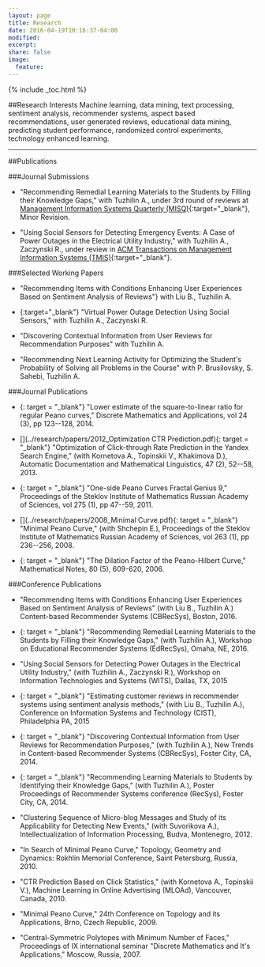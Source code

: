 ```yaml
---
layout: page
title: Research
date: 2016-04-19T10:16:37-04:00
modified:
excerpt:
share: false
image:
  feature:
---
```


{% include _toc.html %}

##Research Interests
Machine learning, data mining, text processing, sentiment analysis, recommender systems, aspect based recommendations, user generated reviews, educational data mining, predicting student performance, randomized control experiments, technology enhanced learning.

--- 

##Publications


###Journal Submissions

- "Recommending Remedial Learning Materials to the Students by Filling their Knowledge Gaps," with Tuzhilin A., under 3rd round of reviews at [Management Information Systems Quarterly (MISQ)](http://misq.org/){:target="_blank"}, Minor Revision.


- "Using Social Sensors for Detecting Emergency Events: A Case of Power Outages in the Electrical Utility Industry," with Tuzhilin A., Zaczynski R., under review in [ACM Transactions on Management Information Systems (TMIS)](http://tmis.acm.org/){:target="_blank"}. 


###Selected Working Papers

- "Recommending Items with Conditions Enhancing User Experiences Based on Sentiment Analysis of Reviews"} with Liu B., Tuzhilin A.

- [<i class="fa fa-external-link-square" aria-hidden="true"></i>](https://archive.nyu.edu/handle/2451/34226){:target="_blank"} "Virtual Power Outage Detection Using Social Sensors," with Tuzhilin A., Zaczynski R.

- "Discovering Contextual Information from User Reviews for Recommendation Purposes" with Tuzhilin A.

- "Recommending Next Learning Activity for Optimizing the Student's Probability of Solving all Problems in the Course" with P. Brusilovsky, S. Sahebi, Tuzhilin A.



###Journal Publications

- [<i class="fa fa-download" aria-hidden="true"></i>](../research/papers/2014_dma-2014-0012.pdf){: target = "_blank"}
"Lower estimate of the square-to-linear ratio for regular Peano curves," Discrete Mathematics and Applications, vol 24 (3), pp 123--128, 2014.

- [<i class="fa fa-download" aria-hidden="true"></i>](../research/papers/2012_Optimization CTR Prediction.pdf){: target = "_blank"}
"Optimization of Click-through Rate Prediction in the Yandex Search Engine," (with Kornetova A., Topinskii V., Khakimova D.), Automatic Documentation and Mathematical Linguistics, 47 (2), 52--58, 2013.

- [<i class="fa fa-download" aria-hidden="true"></i>](../research/papers/2011_OneSideCurves.pdf){: target = "_blank"}
"One-side Peano Curves Fractal Genius 9," Proceedings of the Steklov Institute of Mathematics Russian Academy of Sciences, vol 275 (1), pp 47--59, 2011.

- [<i class="fa fa-download" aria-hidden="true"></i>](../research/papers/2008_Minimal Curve.pdf){: target = "_blank"}
"Minimal Peano Curve," (with Shchepin E.), Proceedings of the Steklov Institute of Mathematics Russian Academy of Sciences, vol 263 (1), pp 236--256, 2008.

- [<i class="fa fa-download" aria-hidden="true"></i>](../research/papers/2006_TheDilationFactorOfThePeanoHilberCurve.pdf){: target = "_blank"}
"The Dilation Factor of the Peano-Hilbert Curve," Mathematical Notes, 80 (5),  609-620, 2006.


###Conference Publications


- "Recommending Items with Conditions Enhancing User Experiences Based on Sentiment Analysis of Reviews" (with Liu B., Tuzhilin A.) Content-based Recommender Systems (CBRecSys), Boston, 2016.

- [<i class="fa fa-external-link-square" aria-hidden="true"></i>](https://edrecsys.files.wordpress.com/2016/07/edrecsys2016_recommending-remedial-learning-materials.pdf){: target = "_blank"}
"Recommending Remedial Learning Materials to the Students by Filling their Knowledge Gaps," (with Tuzhilin A.), Workshop on Educational Recommender Systems  (EdRecSys), Omaha, NE, 2016.

- "Using Social Sensors for Detecting Power Outages in the Electrical Utility Industry," (with Tuzhilin A., Zaczynski R.), Workshop on Information Technologies and Systems (WITS), Dallas, TX, 2015

- [<i class="fa fa-external-link-square" aria-hidden="true"></i>](http://www.fox.temple.edu/conferences/cist/papers/Session%205B/CIST_2015_5B_4.pdf){: target = "_blank"}
"Estimating customer reviews in recommender systems using sentiment analysis methods," (with Liu B., Tuzhilin A.), Conference on Information Systems and Technology (CIST), Philadelphia PA,  2015

- [<i class="fa fa-external-link-square" aria-hidden="true"></i>](http://ceur-ws.org/Vol-1245/cbrecsys2014-paper01.pdf){: target = "_blank"}
"Discovering Contextual Information from User Reviews for Recommendation Purposes," (with Tuzhilin A.),  New Trends in Content-based Recommender Systems (CBRecSys), Foster City, CA, 2014.

- [<i class="fa fa-external-link-square" aria-hidden="true"></i>](http://ceur-ws.org/Vol-1247/recsys14_poster17.pdf){: target = "_blank"}
"Recommending Learning Materials to Students by Identifying their Knowledge Gaps," (with Tuzhilin A.), Poster Proceedings of Recommender Systems conference (RecSys), Foster City, CA, 2014.

- "Clustering Sequence of Micro-blog Messages and Study of its Applicability for Detecting New Events," (with Suvorikova A.), Intellectualization of Information Processing, Budva, Montenegro, 2012.

- "In Search of Minimal Peano Curve," Topology, Geometry and Dynamics: Rokhlin Memorial Conference, Saint Petersburg,  Russia, 2010.

- "CTR Prediction Based on Click Statistics," (with  Kornetova A., Topinskii V.), Machine Learning in Online Advertising (MLOAd), Vancouver, Canada, 2010. 

- "Minimal Peano Curve," 24th Conference on Topology and its Applications, Brno, Czech Republic, 2009.

- "Central-Symmetric Polytopes with Minimum Number of Faces,"  Proceedings of IX international seminar "Discrete Mathematics and It's Applications," Moscow, Russia, 2007.

